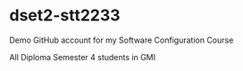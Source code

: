 # dset2-stt2233
Demo GitHub account for my Software Configuration Course

All Diploma Semester 4 students in GMI
